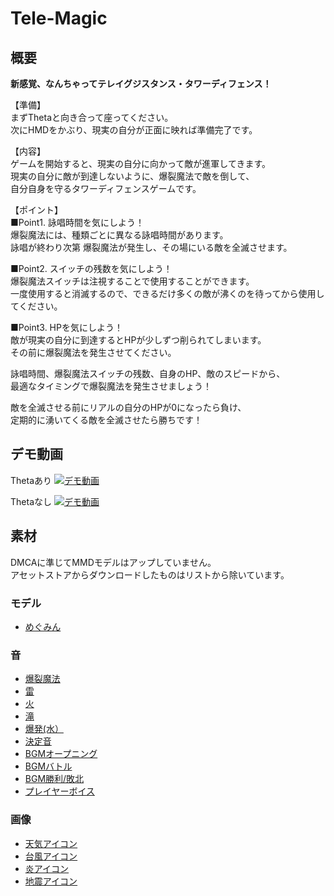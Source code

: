 # Tele-Magic

## 概要

__新感覚、なんちゃってテレイグジスタンス・タワーディフェンス！__  

【準備】  
まずThetaと向き合って座ってください。  
次にHMDをかぶり、現実の自分が正面に映れば準備完了です。  

【内容】  
ゲームを開始すると、現実の自分に向かって敵が進軍してきます。  
現実の自分に敵が到達しないように、爆裂魔法で敵を倒して、  
自分自身を守るタワーディフェンスゲームです。  

【ポイント】  
■Point1. 詠唱時間を気にしよう！  
爆裂魔法には、種類ごとに異なる詠唱時間があります。  
詠唱が終わり次第 爆裂魔法が発生し、その場にいる敵を全滅させます。  

■Point2. スイッチの残数を気にしよう！  
爆裂魔法スイッチは注視することで使用することができます。  
一度使用すると消滅するので、できるだけ多くの敵が沸くのを待ってから使用してください。  

■Point3. HPを気にしよう！  
敵が現実の自分に到達するとHPが少しずつ削られてしまいます。  
その前に爆裂魔法を発生させてください。  

詠唱時間、爆裂魔法スイッチの残数、自身のHP、敵のスピードから、  
最適なタイミングで爆裂魔法を発生させましょう！  

敵を全滅させる前にリアルの自分のHPが0になったら負け、  
定期的に湧いてくる敵を全滅させたら勝ちです！  


## デモ動画

Thetaあり
[![デモ動画](https://img.youtube.com/vi/laqcxFj9vQ4/0.jpg)](http://www.youtube.com/watch?v=laqcxFj9vQ4)

Thetaなし
[![デモ動画](https://img.youtube.com/vi/U32qDGWS_Cg/0.jpg)](http://www.youtube.com/watch?v=U32qDGWS_Cg)


## 素材

DMCAに準じてMMDモデルはアップしていません。  
アセットストアからダウンロードしたものはリストから除いています。  


### モデル

- [めぐみん](https://bowlroll.net/file/111502)


### 音

- [爆裂魔法](https://soundeffect-lab.info/sound/battle/)
- [雷](https://on-jin.com/sound/kan.php?kate=%E9%9B%B7)
- [火](https://on-jin.com/sound/listshow.php?pagename=kan&title=%E7%81%BD%E5%AE%B3%E3%83%BB%E7%81%AB%E5%B1%B1%E3%83%9E%E3%82%B0%E3%83%9E&janl=%E7%92%B0%E5%A2%83%E7%B3%BB%E9%9F%B3&bunr=%E7%81%AB%E5%B1%B1&kate=%E7%81%AB)
- [滝](https://on-jin.com/sound/listshow.php?pagename=kan&title=%E6%BB%9D&janl=%E7%92%B0%E5%A2%83%E7%B3%BB%E9%9F%B3&bunr=%E5%B7%9D&kate=%E6%B0%B4)
- [爆発(水）](http://commons.nicovideo.jp/material/nc85041)
- [決定音](https://soundeffect-lab.info/sound/button/)
- [BGMオープニング](https://maoudamashii.jokersounds.com/list/game5.html)
- [BGMバトル](https://maoudamashii.jokersounds.com/list/bgm10.html)
- [BGM勝利/敗北](https://maoudamashii.jokersounds.com/list/game17.html)
- [プレイヤーボイス](https://soundeffect-lab.info/sound/voice/game.html)


### 画像

- [天気アイコン](https://jp.freepik.com/index.php?goto=8&page=&cat=weather&type=iconos)
- [台風アイコン](http://icooon-mono.com/16041-%E5%8F%B0%E9%A2%A8%E3%81%AE%E3%83%95%E3%83%AA%E3%83%BC%E7%B4%A0%E6%9D%90/)
- [炎アイコン](http://icooon-mono.com/16105-%E7%82%8E%E3%82%A2%E3%82%A4%E3%82%B3%E3%83%B3/)
- [地震アイコン](http://icooon-mono.com/15889-%E5%9C%B0%E9%9C%87%E3%82%A2%E3%82%A4%E3%82%B3%E3%83%B31/)
